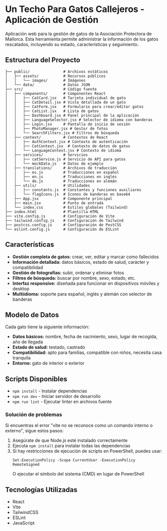 # Un Techo Para Gatos Callejeros - Aplicación de Gestión

Aplicación web para la gestión de gatos de la Asociación Protectora de Mallorca. Esta herramienta permite administrar la información de los gatos rescatados, incluyendo su estado, características y seguimiento.

## Estructura del Proyecto

```
├── public/               # Archivos estáticos
│   ├── assets/           # Recursos públicos
│   │   └── images/       # Imágenes
│   └── data/             # Datos JSON
├── src/                  # Código fuente
│   ├── components/       # Componentes React
│   │   ├── CatCard.jsx   # Tarjeta individual de gato
│   │   ├── CatDetail.jsx # Vista detallada de un gato
│   │   ├── CatForm.jsx   # Formulario para crear/editar gatos
│   │   ├── CatList.jsx   # Lista de gatos
│   │   ├── Dashboard.jsx # Panel principal de la aplicación
│   │   ├── LanguageSelector.jsx # Selector de idioma con banderas
│   │   ├── Login.jsx     # Pantalla de inicio de sesión
│   │   ├── PhotoManager.jsx # Gestor de fotos
│   │   └── SearchFilters.jsx # Filtros de búsqueda
│   ├── context/          # Contextos de React
│   │   ├── AuthContext.jsx # Contexto de autenticación
│   │   ├── CatContext.jsx  # Contexto de datos de gatos
│   │   └── LanguageContext.jsx # Contexto de idioma
│   ├── services/         # Servicios
│   │   ├── catService.js # Servicio de API para gatos
│   │   └── mockData.js   # Datos de ejemplo
│   ├── translations/     # Archivos de traducción
│   │   ├── es.js         # Traducciones en español
│   │   ├── en.js         # Traducciones en inglés
│   │   └── de.js         # Traducciones en alemán
│   ├── utils/            # Utilidades
│   │   ├── constants.js  # Constantes y funciones auxiliares
│   │   └── flagIcons.js  # Iconos de banderas en base64
│   ├── App.jsx           # Componente principal
│   ├── main.jsx          # Punto de entrada
│   └── index.css         # Estilos globales (Tailwind)
├── index.html            # Plantilla HTML
├── vite.config.js        # Configuración de Vite
├── tailwind.config.js    # Configuración de Tailwind
├── postcss.config.js     # Configuración de PostCSS
└── eslint.config.js      # Configuración de ESLint
```

## Características

- **Gestión completa de gatos:** crear, ver, editar y marcar como fallecidos
- **Información detallada:** datos básicos, estado de salud, carácter y compatibilidad
- **Gestión de fotografías:** subir, ordenar y eliminar fotos
- **Filtros de búsqueda:** buscar por nombre, sexo, estado, etc.
- **Interfaz responsive:** diseñada para funcionar en dispositivos móviles y desktop
- **Multiidioma:** soporte para español, inglés y alemán con selector de banderas

## Modelo de Datos

Cada gato tiene la siguiente información:

- **Datos básicos:** nombre, fecha de nacimiento, sexo, lugar de recogida, año de llegada
- **Estado de salud:** testado, castrado
- **Compatibilidad:** apto para familias, compatible con niños, necesita casa tranquila
- **Entorno:** gato de interior o exterior

## Scripts Disponibles
- `npm install` - Instalar dependencias
- `npm run dev` - Iniciar servidor de desarrollo
- `npm run lint` - Ejecutar linter en archivos fuente

### Solución de problemas

Si encuentras el error "vite no se reconoce como un comando interno o externo", sigue estos pasos:

1. Asegúrate de que Node.js esté instalado correctamente
2. Ejecuta `npm install` para instalar todas las dependencias
3. Si hay restricciones de ejecución de scripts en PowerShell, puedes usar:
   ```
   Set-ExecutionPolicy -Scope CurrentUser -ExecutionPolicy RemoteSigned
   ```
   O ejecutar el símbolo del sistema (CMD) en lugar de PowerShell

## Tecnologías Utilizadas

- React
- Vite
- TailwindCSS
- ESLint
- JavaScript
